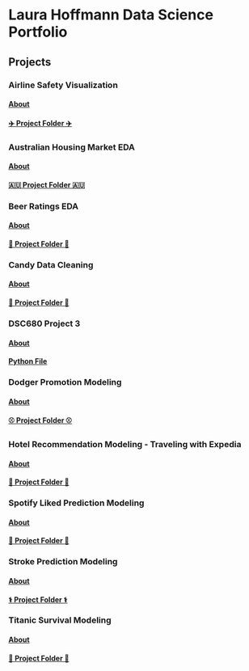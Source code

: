 # Laura Hoffmann Data Science Portfolio

## Projects

### Airline Safety Visualization
#### [About](https://github.com/LauraHoffmann-DataScience/Data-Science-Portfolio/blob/main/Airline%20Safety%20Visualization/README.md)
#### [✈️ Project Folder ✈️](https://github.com/LauraHoffmann-DataScience/Data-Science-Portfolio/tree/main/Airline%20Safety%20Visualization)

### Australian Housing Market EDA
#### [About](https://github.com/LauraHoffmann-DataScience/Data-Science-Portfolio/blob/main/Australian%20Housing%20Market%20EDA/README.md)
#### [🇦🇺 Project Folder 🇦🇺](https://github.com/LauraHoffmann-DataScience/Data-Science-Portfolio/tree/main/Australian%20Housing%20Market%20EDA)

### Beer Ratings EDA
#### [About](https://github.com/LauraHoffmann-DataScience/Data-Science-Portfolio/blob/main/Beer%20Rating%20EDA/README.md)
#### [🍻 Project Folder 🍻](https://github.com/LauraHoffmann-DataScience/Data-Science-Portfolio/tree/main/Beer%20Rating%20EDA)

### Candy Data Cleaning
#### [About](https://github.com/LauraHoffmann-DataScience/Data-Science-Portfolio/blob/main/Candy%20Data%20Cleaning/README.md)
#### [🍬 Project Folder 🍬](https://github.com/LauraHoffmann-DataScience/Data-Science-Portfolio/tree/main/Candy%20Data%20Cleaning)

### DSC680 Project 3
#### [About](https://github.com/LauraHoffmann-DataScience/Data-Science-Portfolio/blob/main/DSC680%20Project%203/README.md)
#### [Python File](https://github.com/LauraHoffmann-DataScience/Data-Science-Portfolio/tree/main/DSC680%20Project%203)

### Dodger Promotion Modeling
#### [About](https://github.com/LauraHoffmann-DataScience/Data-Science-Portfolio/blob/main/Dodger%20Promotion%20Modeling/README.md)
#### [⚾ Project Folder ⚾](https://github.com/LauraHoffmann-DataScience/Data-Science-Portfolio/tree/main/Dodger%20Promotion%20Modeling)

### Hotel Recommendation Modeling - Traveling with Expedia
#### [About](https://github.com/LauraHoffmann-DataScience/Data-Science-Portfolio/blob/main/Hotel%20Recommendation%20Modeling/README.md)
#### [🏩 Project Folder 🏩](https://github.com/LauraHoffmann-DataScience/Data-Science-Portfolio/tree/main/Hotel%20Recommendation%20Modeling)

### Spotify Liked Prediction Modeling
#### [About](https://github.com/LauraHoffmann-DataScience/Data-Science-Portfolio/blob/main/Spotify%20Like%20Prediction%20Modeling/README.md)
#### [🎼 Project Folder 🎼](https://github.com/LauraHoffmann-DataScience/Data-Science-Portfolio/tree/main/Spotify%20Like%20Prediction%20Modeling)

### Stroke Prediction Modeling
#### [About](https://github.com/LauraHoffmann-DataScience/Data-Science-Portfolio/blob/main/Stroke%20Prediction%20Modeling/README.md)
#### [⚕️ Project Folder ⚕️](https://github.com/LauraHoffmann-DataScience/Data-Science-Portfolio/tree/main/Stroke%20Prediction%20Modeling)

### Titanic Survival Modeling
#### [About](https://github.com/LauraHoffmann-DataScience/Data-Science-Portfolio/blob/main/Titanic%20Survival%20Modeling/README.md)
#### [🚢 Project Folder 🚢](https://github.com/LauraHoffmann-DataScience/Data-Science-Portfolio/tree/main/Titanic%20Survival%20Modeling)
